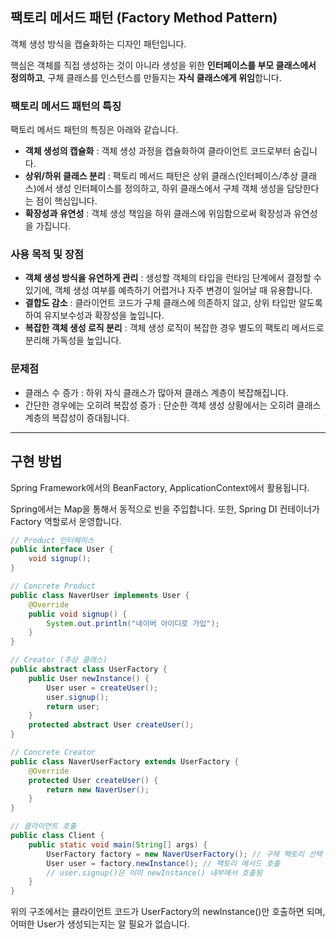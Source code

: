## 팩토리 메서드 패턴 (Factory Method Pattern)

객체 생성 방식을 캡슐화하는 디자인 패턴입니다.

핵심은 객체를 직접 생성하는 것이 아니라 생성을 위한 **인터페이스를 부모 클래스에서 정의하고**, 구체 클래스를 인스턴스를 만들지는 **자식 클래스에게 위임**합니다.

### 팩토리 메서드 패턴의 특징

팩토리 메서드 패턴의 특징은 아래와 같습니다.

- **객체 생성의 캡슐화** : 객체 생성 과정을 캡슐화하여 클라이언트 코드로부터 숨깁니다.
- **상위/하위 클래스 분리** : 팩토리 메서드 패턴은 상위 클래스(인터페이스/추상 클래스)에서 생성 인터페이스를 정의하고, 하위 클래스에서 구체 객체 생성을 담당한다는 점이 핵심입니다.
- **확장성과 유연성** : 객체 생성 책임을 하위 클래스에 위임함으로써 확장성과 유연성을 가집니다.

### 사용 목적 및 장점

- **객체 생성 방식을 유연하게 관리** : 생성할 객체의 타입을 런타임 단계에서 결정할 수 있기에, 객체 생성 여부를 예측하기 어렵거나 자주 변경이 일어날 때 유용합니다.
- **결합도 감소** : 클라이언트 코드가 구체 클래스에 의존하지 않고, 상위 타입만 알도록 하여 유지보수성과 확장성을 높입니다.
- **복잡한 객체 생성 로직 분리** : 객체 생성 로직이 복잡한 경우 별도의 팩토리 메서드로 분리해 가독성을 높입니다.

### 문제점

- 클래스 수 증가 : 하위 자식 클래스가 많아져 클래스 계층이 복잡해집니다.
- 간단한 경우에는 오히려 복잡성 증가 : 단순한 객체 생성 상황에서는 오히려 클래스 계층의 복잡성이 증대됩니다.

---

## 구현 방법

Spring Framework에서의 BeanFactory, ApplicationContext에서 활용됩니다.

Spring에서는 Map을 통해서 동적으로 빈을 주입합니다. 또한, Spring DI 컨테이너가 Factory 역할로서 운영합니다.

```java
// Product 인터페이스
public interface User {
    void signup();
}

// Concrete Product
public class NaverUser implements User {
    @Override
    public void signup() {
        System.out.println("네이버 아이디로 가입");
    }
}

// Creator (추상 클래스)
public abstract class UserFactory {
    public User newInstance() {
        User user = createUser();
        user.signup();
        return user;
    }
    protected abstract User createUser();
}

// Concrete Creator
public class NaverUserFactory extends UserFactory {
    @Override
    protected User createUser() {
        return new NaverUser();
    }
}

// 클라이언트 호출
public class Client {
    public static void main(String[] args) {
        UserFactory factory = new NaverUserFactory(); // 구체 팩토리 선택
        User user = factory.newInstance(); // 팩토리 메서드 호출
        // user.signup()은 이미 newInstance() 내부에서 호출됨
    }
}
```

위의 구조에서는 클라이언트 코드가 UserFactory의 newInstance()만 호출하면 되며, 어떠한 User가 생성되는지는 알 필요가 없습니다. 